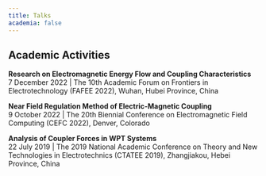 ```yaml
---
title: Talks
academia: false
---
```

## Academic Activities  
**Research on Electromagnetic Energy Flow and Coupling Characteristics**  
7 December 2022 | The 10th Academic Forum on Frontiers in Electrotechnology (FAFEE 2022), Wuhan, Hubei Province, China

**Near Field Regulation Method of Electric-Magnetic Coupling**  
9 October 2022 | The 20th Biennial Conference on Electromagnetic Field Computing (CEFC 2022), Denver, Colorado

**Analysis of Coupler Forces in WPT Systems**  
22 July 2019 | The 2019 National Academic Conference on Theory and New Technologies in Electrotechnics (CTATEE 2019), Zhangjiakou, Hebei Province, China
